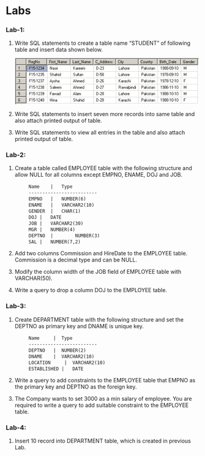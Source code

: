 # Labs
### Lab-1:
1. Write SQL statements to create a table name “STUDENT” of following table and insert data shown below.
   
      ![img.png](../resources/img.png)
2. Write SQL statements to insert seven more records into same table and also attach printed output of table.
3. Write SQL statements to view all entries in the table and also attach printed output of table.
### Lab-2:
1. Create a table called EMPLOYEE table with the following structure and allow NULL for all columns except EMPNO, ENAME, DOJ and JOB.

            Name 	|	Type
            -------------------------
            EMPNO 	|	NUMBER(6)
            ENAME	|	VARCHAR2(10)
            GENDER	|	CHAR(1)
            DOJ	|	DATE
            JOB	|	VARCHAR2(30)
            MGR	|	NUMBER(4)
            DEPTNO 	|        NUMBER(3)
            SAL	|	NUMBER(7,2)
2. Add two columns Commission and HireDate to the EMPLOYEE table. Commission is a decimal type and can be NULL.
3. Modify the column width of the JOB field of EMPLOYEE table with VARCHAR(50).
4. Write a query to drop a column DOJ to the EMPLOYEE table.
### Lab-3:
1. Create DEPARTMENT table with the following structure and set the DEPTNO as primary key and DNAME is unique key.

            Name	 |	Type
            -------------------------
            DEPTNO	 |	NUMBER(2)
            DNAME	 |	VARCHAR2(10)
            LOCATION	 |	VARCHAR2(10)
            ESTABLISHED |	DATE
2. Write a query to add constraints to the EMPLOYEE table that EMPNO as the primary key and DEPTNO as the foreign key.
3. The Company wants to set 3000 as a min salary of employee. You are required to write a query to add suitable constraint to the EMPLOYEE table.

### Lab-4:
1. Insert 10 record into DEPARTMENT table, which is created in previous Lab.
